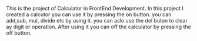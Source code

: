 This is the project of Calculator in FrontEnd Development. In this project I created a calcutor you can use it by pressing the on button. you can add,sub, mul, divide etc by using it. you can aslo use the del buton to clear ay digit or operation. After using it you can off the calculator by pressing the off button.
